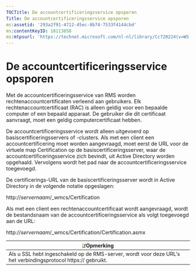 ```yaml
---
TOCTitle: De accountcertificeringsservice opsporen
Title: De accountcertificeringsservice opsporen
ms:assetid: '293a2f91-4712-45ec-8b74-7533f4144cbd'
ms:contentKeyID: 18113858
ms:mtpsurl: 'https://technet.microsoft.com/nl-nl/library/Cc720224(v=WS.10)'
---
```


De accountcertificeringsservice opsporen
========================================

Met de accountcertificeringsservice van RMS worden rechtenaccountcertificaten verleend aan gebruikers. Elk rechtenaccountcertificaat (RAC) is alleen geldig voor een bepaalde computer of een bepaald apparaat. De gebruiker die dit certificaat aanvraagt, moet een geldig computercertificaat hebben.

De accountcertificeringsservice wordt alleen uitgevoerd op basiscertificeringsservers of -clusters. Als met een client een accountcertificering moet worden aangevraagd, moet eerst de URL voor de virtuele map Certification op de basiscertificeringsserver, waar de accountcertificeringsservice zich bevindt, uit Active Directory worden opgehaald. Vervolgens wordt het pad naar de accountcertificeringsservice toegevoegd.

De certificerings-URL van de basiscertificeringsserver wordt in Active Directory in de volgende notatie opgeslagen:

http://*servernaam*/\_wmcs/Certification

Als met een client een rechtenaccountcertificaat wordt aangevraagd, wordt de bestandsnaam van de accountcertificeringsservice als volgt toegevoegd aan de URL:

http://*servernaam*/\_wmcs/Certification/Certification.asmx

| ![](images/Cc720224.note(WS.10).gif)Opmerking                                     |
|----------------------------------------------------------------------------------------------------------------|
| Als u SSL hebt ingeschakeld op de RMS-server, wordt voor deze URL's het verbindingsprotocol https:// gebruikt. |
